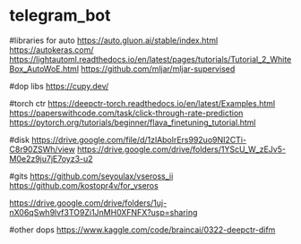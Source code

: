 # telegram_bot

#libraries for auto
https://auto.gluon.ai/stable/index.html
https://autokeras.com/
https://lightautoml.readthedocs.io/en/latest/pages/tutorials/Tutorial_2_WhiteBox_AutoWoE.html
https://github.com/mljar/mljar-supervised

#dop libs
https://cupy.dev/

#torch ctr
https://deepctr-torch.readthedocs.io/en/latest/Examples.html
https://paperswithcode.com/task/click-through-rate-prediction
https://pytorch.org/tutorials/beginner/flava_finetuning_tutorial.html

#disk
https://drive.google.com/file/d/1zlAbolrErs992uo9NI2CTi-C8r90ZSWh/view
https://drive.google.com/drive/folders/1YScU_W_zEJv5-M0e2z9ju7jE7oyz3-u2

#gits
https://github.com/seyoulax/vseross_ii
https://github.com/kostopr4v/for_vseros

https://drive.google.com/drive/folders/1uj-nX06qSwh9lvf3TO9Zi1JnMH0XFNFX?usp=sharing

#other dops
https://www.kaggle.com/code/braincai/0322-deepctr-difm
